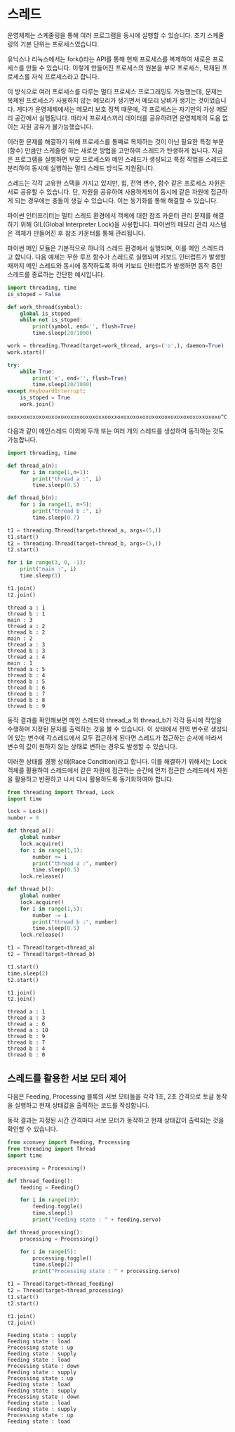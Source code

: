 # 스레드
운영체제는 스케줄링을 통해 여러 프로그램을 동시에 실행할 수 있습니다. 초기 스케줄링의 기본 단위는 프로세스였습니다. 

유닉스나 리눅스에서는 fork()라는 API를 통해 현재 프로세스를 복제하여 새로운 프로세스를 만들 수 있습니다. 이렇게 만들어진 프로세스의 원본을 부모 프로세스, 복제된 프로세스를 자식 프로세스라고 합니다. 

이 방식으로 여러 프로세스를 다루는 멀티 프로세스 프로그래밍도 가능했는데, 문제는 복제된 프로세스가 사용하지 않는 메모리가 생기면서 메모리 낭비가 생기는 것이었습니다. 게다가 운영체제에서는 메모리 보호 정책 때문에, 각 프로세스는 자기만의 가상 메모리 공간에서 실행됩니다. 따라서 프로세스끼리 데이터를 공유하려면 운영체제의 도움 없이는 자원 공유가 불가능했습니다. 

이러한 문제를 해결하기 위해 프로세스를 통째로 복제하는 것이 아닌 필요한 특정 부분(함수) 만큼만 스케줄링 하는 새로운 방법을 고안하여 스레드가 탄생하게 됩니다. 지금은 프로그램을 실행하면 부모 프로세스와 메인 스레드가 생성되고 특정 작업을 스레드로 분리하여 동시에 실행하는 멀티 스레드 방식도 지원됩니다.

스레드는 각각 고유한 스택을 가지고 있지만, 힙, 전역 변수, 함수 같은 프로세스 자원은 서로 공유할 수 있습니다. 단, 자원을 공유하여 사용하게되어 동시에 같은 자원에 접근하게 되는 경우에는 충돌이 생길 수 있습니다. 이는 동기화를 통해 해결할 수 있습니다. 

파이썬 인터프리터는 멀티 스레드 환경에서 객체에 대한 참조 카운터 관리 문제를 해결하기 위해 GIL(Global Interpreter Lock)을 사용합니다. 파이썬의 메모리 관리 시스템은 객체가 만들어진 후 참조 카운터를 통해 관리됩니다. 

파이썬 메인 모듈은 기본적으로 하나의 스레드 환경에서 실행되며, 이를 메인 스레드라고 합니다. 다음 예제는 무한 루프 함수가 스레드로 실행되며 키보드 인터럽트가 발생할 때까지 메인 스레드와 동시에 동작하도록 하며 키보드 인터럽트가 발생하면 동작 중인 스레드를 종료하는 간단한 예시입니다. 

```python
import threading, time 
is_stoped = False

def work_thread(symbol):
    global is_stoped
    while not is_stoped:
        print(symbol, end='', flush=True)
        time.sleep(20/1000)

work = threading.Thread(target=work_thread, args=('o',), daemon=True)
work.start()

try:
    while True:
        print('x', end='', flush=True)
        time.sleep(20/1000)
except KeyboardInterrupt:
    is_stoped = True
    work.join()  
```
```out
oxoxxoxoxoxoxoxoxoxoxoxooxoxoxxooxxoxoxoxoxoxoxoxooxoxoxoxoxoxxoxoxo^C
```

다음과 같이 메인스레드 이외에 두개 또는 여러 개의 스레드를 생성하여 동작하는 것도 가능합니다.

```python
import threading, time

def thread_a(n):
    for i in range(1,n+1):
        print("thread a :", i)
        time.sleep(0.5)

def thread_b(n):
    for i in range(1, n+5):   
        print("thread b :", i)
        time.sleep(0.7)

t1 = threading.Thread(target=thread_a, args=(5,))
t1.start()
t2 = threading.Thread(target=thread_b, args=(5,)) 
t2.start()

for i in range(3, 0, -1):
    print("main :", i)
    time.sleep(1)

t1.join()
t2.join()
```

```out
thread a : 1
thread b : 1
main : 3
thread a : 2
thread b : 2
main : 2
thread a : 3
thread b : 3
thread a : 4
main : 1
thread a : 5
thread b : 4
thread b : 5
thread b : 6
thread b : 7
thread b : 8
thread b : 9
```

동작 결과를 확인해보면 메인 스레드와 thread_a 와 thread_b가 각각 동시에 작업을 수행하며 지정된 문자를 출력하는 것을 볼 수 있습니다. 이 상태에서 전역 변수로 생성되어 있는 변수에 각스레드에서 모두 접근하게 된다면 스레드가 접근하는 순서에 따라서 변수의 값이 원하지 않는 상태로 변하는 경우도 발생할 수 있습니다. 

이러한 상태를 경쟁 상태(Race Condition)라고 합니다. 이를 해결하기 위해서는 Lock 객체를 활용하여 스레드에서 같은 자원에 접근하는 순간에 먼저 접근한 스레드에서 자원을 활용하고 반환하고 나서 다시 활용하도록 동기화하여야 합니다.

```python
from threading import Thread, Lock
import time

lock = Lock()
number = 0

def thread_a():
    global number
    lock.acquire()
    for i in range(1,5):
        number += i 
        print("thread a :", number)
        time.sleep(0.5)
    lock.release()

def thread_b():
    global number
    lock.acquire()
    for i in range(1,5):
        number -= i 
        print("thread b :", number)
        time.sleep(0.5)
    lock.release()

t1 = Thread(target=thread_a)
t2 = Thread(target=thread_b)

t1.start()
time.sleep(2)
t2.start()

t1.join()
t2.join()
```

```out
thread a : 1
thread a : 3
thread a : 6
thread a : 10
thread b : 9
thread b : 7
thread b : 4
thread b : 0
```

## 스레드를 활용한 서보 모터 제어  

다음은 Feeding, Processing 블록의 서보 모터들을 각각 1초, 2초 간격으로 토글 동작을 실행하고 현재 상태값을 출력하는 코드를 작성합니다. 

동작 결과는 지정된 시간 간격마다 서보 모터가 동작하고 현재 상태값이 출력되는 것을 확인할 수 있습니다.

```python
from xconvey import Feeding, Processing
from threading import Thread
import time

processing = Processing()

def thread_feeding():
    feeding = Feeding()

    for i in range(10):
        feeding.toggle()
        time.sleep(1)
        print("Feeding state : " + feeding.servo)

def thread_processing():
    processing = Processing()

    for i in range(5):
        processing.toggle()
        time.sleep(2)
        print("Processing state : " + processing.servo)

t1 = Thread(target=thread_feeding)
t2 = Thread(target=thread_processing)
t1.start()
t2.start()

t1.join()
t2.join()
```

```out
Feeding state : supply
Feeding state : load
Processing state : up
Feeding state : supply
Feeding state : load
Processing state : down
Feeding state : supply
Processing state : up
Feeding state : load
Feeding state : supply
Processing state : down
Feeding state : load
Feeding state : supply
Processing state : up
Feeding state : load
```
